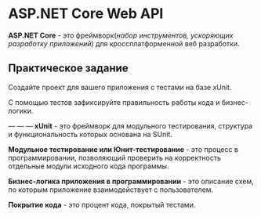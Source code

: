 # **ASP.NET Core Web API**
**ASP.NET Core** - это фреймворк(*набор инструментов, ускоряющих разработку приложений*) для кроссплатформенной веб разработки. 

## **Практическое задание**

Создайте проект для вашего приложения с тестами на базе xUnit. 

С помощью тестов зафиксируйте правильность работы кода и бизнес-логики.

— — —
**xUnit** - это фреймворк для модульного тестирования, структура и функциональность которых основана на SUnit.

**Модульное тестирование или Юнит-тестирование** - это процесс в программировании, позволяющий проверить на корректность отдельные модули исходного кода программы.

**Бизнес-логика приложения в программировании** - это описание схем, по которым приложение взаимодействует с пользователем. 

**Покрытие кода** - это процент кода, покрытый тестами.

